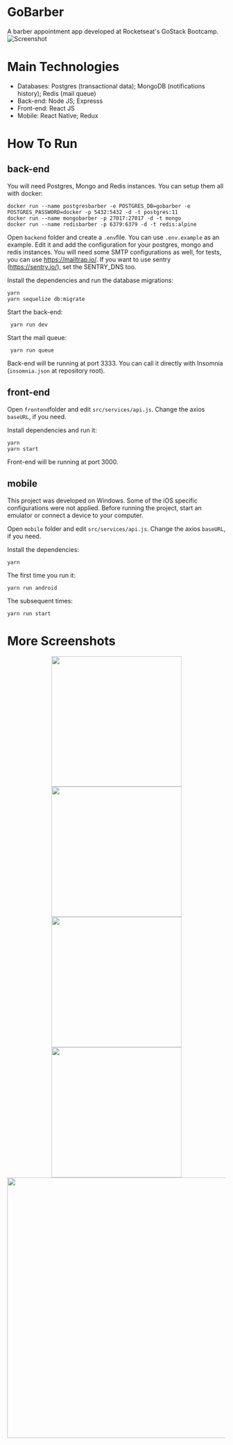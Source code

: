 # GoBarber
A barber appointment app developed at Rocketseat's GoStack Bootcamp.
![Screenshot](/.github/general_01.png)

# Main Technologies
- Databases: Postgres (transactional data); MongoDB (notifications history); Redis (mail queue)
- Back-end: Node JS; Expresss
- Front-end: React JS
- Mobile: React Native; Redux

# How To Run

## back-end
You will need Postgres, Mongo and Redis instances. You can setup them all with docker:
```
docker run --name postgresbarber -e POSTGRES_DB=gobarber -e POSTGRES_PASSWORD=docker -p 5432:5432 -d -t postgres:11
docker run --name mongobarber -p 27017:27017 -d -t mongo
docker run --name redisbarber -p 6379:6379 -d -t redis:alpine
```
Open `backend` folder and create a `.env`file. You can use `.env.example` as an example.
Edit it and add the configuration for your postgres, mongo and redis instances.
You will need some SMTP configurations as well, for tests, you can use https://mailtrap.io/.
If you want to use sentry (https://sentry.io/), set the SENTRY_DNS too.

Install the dependencies and run the database migrations:
```
yarn
yarn sequelize db:migrate
```
Start the back-end:
```
 yarn run dev
```
Start the mail queue:
```
 yarn run queue
```
Back-end will be running at port 3333. You can call it directly with Insomnia (`insomnia.json` at repository root).

## front-end
Open `frontend`folder and edit `src/services/api.js`. Change the axios `baseURL`, if you need.

Install dependencies and run it:
```
yarn
yarn start
```
Front-end will be running at port 3000.

## mobile
This project was developed on Windows. Some of the iOS specific configurations were not applied.
Before running the project, start an emulator or connect a device to your computer.

Open `mobile` folder and edit `src/services/api.js`. Change the axios `baseURL`, if you need.

Install the dependencies:
```
yarn
```
The first time you run it:
```
yarn run android
```
The subsequent times:
```
yarn run start
 ```
 
# More Screenshots
<p align="center">
<img src="/.github/mobile_01.png" width="300">
<img src="/.github/mobile_04.png" width="300">
<img src="/.github/mobile_05.png" width="300">
<img src="/.github/mobile_06.png" width="300">
<img src="/.github/web_03.png" width="600">
</p>
